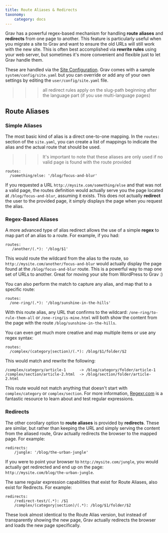 ```yaml
---
title: Route Aliases & Redirects
taxonomy:
    category: docs
---
```


Grav has a powerful regex-based mechanism for handling **route aliases** and **redirects** from one page to another. This feature is particularly useful when you migrate a site to Grav and want to ensure the old URLs will still work with the new site. This is often best accomplished via **rewrite rules** using your web server, but sometimes it's more convenient and flexible just to let Grav handle them.

These are handled via the [Site Configuration](../../basics/grav-configuration#site-configuration). Grav comes with a sample `system/config/site.yaml` but you can override or add any of your own settings by editing the `user/config/site.yaml` file.

>>> all redirect rules apply on the slug-path beginning after the language part (if you use multi-language pages)


## Route Aliases

### Simple Aliases

The most basic kind of alias is a direct one-to-one mapping. In the `routes:` section of the `site.yaml`, you can create a list of mappings to indicate the alias and the actual route that should be used.

>>> It's important to note that these aliases are only used if no valid page is found with the route provided

```
routes:
  /something/else: '/blog/focus-and-blur'
```

If you requested a URL `http://mysite.com/something/else` and that was not a valid page, the routes definition would actually serve you the page located at `/blog/focus-and-blur`, assuming it exists. This does not actually **redirect** the user to the provided page, it simply displays the page when you request the alias.

### Regex-Based Aliases

A more advanced type of alias redirect allows the use of a simple **regex** to map part of an alias to a route.  For example, if you had:

```
routes:
   /another/(.*): '/blog/$1'
```

This would route the wildcard from the alias to the route, so `http://mysite.com/another/focus-and-blur` would actually display the page found at the `/blog/focus-and-blur` route. This is a powerful way to map one set of URLs to another. Great for moving your site from WordPress to Grav :)

You can also perform the match to capture any alias, and map that to a specific route:

```
routes:
  /one-ring/(.*): '/blog/sunshine-in-the-hills'
```

With this route alias, any URL that confirms to the wildcard: `/one-ring/to-rule-them-all` or `/one-ring/is-mine.html` will both show the content from the page with the route `/blog/sunshine-in-the-hills`.

You can even get much more creative and map multiple items or use any regex syntax:

```
routes:
  /complex/(category|section)/(.*): /blog/$1/folder/$2
```

This would match and rewrite the following:

```
/complex/category/article-1      -> /blog/category/folder/article-1
/complex/section/article-2.html  -> /blog/section/folder/article-2.html
```

This route would not match anything that doesn't start with `complex/category` or `complex/section`.  For more information, [Regexr.com](http://regexr.com/) is a fantastic resource to learn about and test regular expressions.

### Redirects

The other corollary option to **route aliases** is provided by **redirects**. These are similar, but rather than keeping the URL and simply serving the content from the aliased route, Grav actually redirects the browser to the mapped page. For example:

```
redirects:
    /jungle: '/blog/the-urban-jungle'
```

If you were to point your browser to `http://mysite.com/jungle`, you would actually get redirected and end up on the page: `http://mysite.com/blog/the-urban-jungle`.

The same regular expression capabilities that exist for Route Aliases, also exist for Redirects.  For example:

```
redirects:
    /redirect-test/(.*): /$1
    /complex/(category|section)/(.*): /blog/$1/folder/$2
```

These look almost identical to the Route Alias version, but instead of transparently showing the new page, Grav actually redirects the browser and loads the new page specifically.
